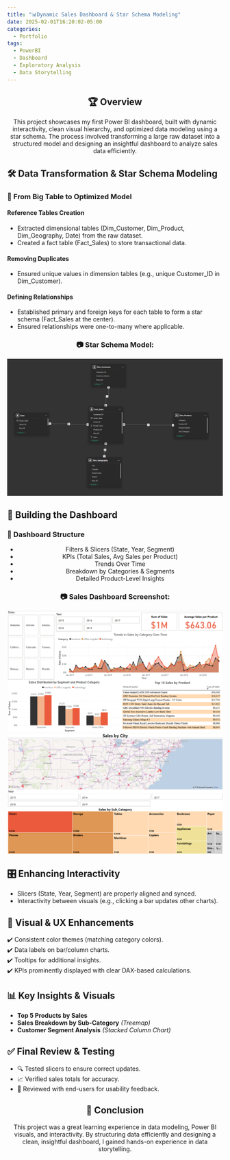 ```yaml
---
title: "📊Dynamic Sales Dashboard & Star Schema Modeling"
date: 2025-02-01T16:20:02-05:00
categories:
  - Portfolio
tags:
  - PowerBI
  - Dashboard
  - Exploratory Analysis
  - Data Storytelling
---
```


<div style="text-align: center;">
  <h2>🏆 Overview</h2>
  <p>This project showcases my first Power BI dashboard, built with dynamic interactivity, clean visual hierarchy, and optimized data modeling using a star schema. The process involved transforming a large raw dataset into a structured model and designing an insightful dashboard to analyze sales data efficiently.</p>
</div>

## 🛠 Data Transformation & Star Schema Modeling

### 📌 From Big Table to Optimized Model

#### Reference Tables Creation

- Extracted dimensional tables (Dim_Customer, Dim_Product, Dim_Geography, Date) from the raw dataset.
- Created a fact table (Fact_Sales) to store transactional data.

#### Removing Duplicates

- Ensured unique values in dimension tables (e.g., unique Customer_ID in Dim_Customer).

#### Defining Relationships

- Established primary and foreign keys for each table to form a star schema (Fact_Sales at the center).
- Ensured relationships were one-to-many where applicable.

<div style="text-align: center;">
  <h3>📷 Star Schema Model:</h3>
  <img src="/assets/images/Sales_Dashboard_Modelling.png" alt="Star Schema Model">
</div>

## 🎨 Building the Dashboard

### 🔹 Dashboard Structure

<div style="text-align: center;">
  <ul>
    <li>Filters & Slicers (State, Year, Segment)</li>
    <li>KPIs (Total Sales, Avg Sales per Product)</li>
    <li>Trends Over Time</li>
    <li>Breakdown by Categories & Segments</li>
    <li>Detailed Product-Level Insights</li>
  </ul>
</div>

<div style="text-align: center;">
  <h3>📷 Sales Dashboard Screenshot:</h3>
  <img src="/assets/images/Sales_Dashboard_Screenshot.png" alt="Dashboard Screenshot">
</div>

<div style="text-align: center;">
  <img src="/assets/images/Sales_Dashboard_2.png" alt="Sales Dashboard Additional View">
</div>

## 🎛 Enhancing Interactivity

- Slicers (State, Year, Segment) are properly aligned and synced.
- Interactivity between visuals (e.g., clicking a bar updates other charts).

## 🎨 Visual & UX Enhancements

✔️ Consistent color themes (matching category colors).  
✔️ Data labels on bar/column charts.  
✔️ Tooltips for additional insights.  
✔️ KPIs prominently displayed with clear DAX-based calculations.  

## 📊 Key Insights & Visuals

- **Top 5 Products by Sales**
- **Sales Breakdown by Sub-Category** *(Treemap)*
- **Customer Segment Analysis** *(Stacked Column Chart)*

## ✅ Final Review & Testing

- 🔍 Tested slicers to ensure correct updates.
- 📈 Verified sales totals for accuracy.
- 👥 Reviewed with end-users for usability feedback.

<div style="text-align: center;">
  <h2>🎯 Conclusion</h2>
  <p>This project was a great learning experience in data modeling, Power BI visuals, and interactivity. By structuring data efficiently and designing a clean, insightful dashboard, I gained hands-on experience in data storytelling.</p>
</div>
